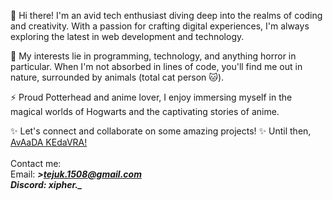 👋 Hi there! I'm an avid tech enthusiast diving deep into the realms of coding and creativity. With a passion for crafting digital experiences, I'm always exploring the latest in web development and technology.

🌱 My interests lie in programming, technology, and anything horror in particular. When I'm not absorbed in lines of code, you'll find me out in nature, surrounded by animals (total cat person 🐱).

⚡️ Proud Potterhead and anime lover, I enjoy immersing myself in the magical worlds of Hogwarts and the captivating stories of anime.

✨ Let's connect and collaborate on some amazing projects!
✨ Until then, <a href="https://harrypotter.fandom.com/wiki/Killing_Curse" target="_blank">AvAaDA KEdaVRA! </a>
<br>
<br>Contact me:<br>Email: <i><strong> >tejuk.1508@gmail.com <br>Discord: xipher._</strong></i>
